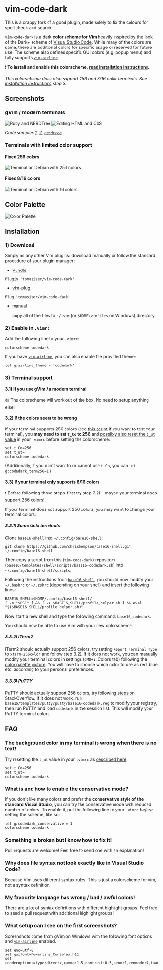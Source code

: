 # vim-code-dark
This is a crappy fork of a good plugin, made solely to fix the colours for spell check and search.

`vim-code-dark` is a dark **color scheme for [Vim](http://www.vim.org/)** heavily inspired by the look of the Dark+ scheme of [Visual Studio Code](https://code.visualstudio.com/). While many of the colors are same, there are additional colors for specific usage or reserved for future use. The scheme also defines specific GUI colors (e.g. popup menu) and fully supports [`vim-airline`](https://github.com/vim-airline/vim-airline).

**:exclamation: To install and enable this colorscheme, [read installation instructions](#installation).**

*This colorscheme does also support 256 and 8/16 color terminals. See [installation instructions](#installation) step 3.*

## Screenshots

### gVim / modern terminals
![Ruby and NERDTree](https://cloud.githubusercontent.com/assets/10374559/23333137/b86efaa0-fb86-11e6-8c06-813f81c1f9bb.png)
![Editing HTML and CSS](https://cloud.githubusercontent.com/assets/10374559/23344709/459972a2-fc81-11e6-9b50-c432d998caef.png)

*Code samples [1](http://sandbox.mc.edu/~bennet/ruby/code/), [2](https://tmtheme-editor.herokuapp.com/), [`nerdtree`](https://github.com/scrooloose/nerdtree)*

### Terminals with limited color support

#### Fixed 256 colors
![Terminal on Debian with 256 colors](https://cloud.githubusercontent.com/assets/10374559/23342967/e61e28c6-fc63-11e6-9ccf-d6189b9e1b61.png)

#### Fixed 8/16 colors
![Terminal on Debian with 16 colors](https://cloud.githubusercontent.com/assets/10374559/23341713/0e8dd778-fc4d-11e6-8430-b11f161305d7.png)

## Color Palette

![Color Palette](https://cloud.githubusercontent.com/assets/10374559/23341312/1961f416-fc45-11e6-83ba-d7180c5fdd6d.png)

## Installation

### 1) Download

Simply as any other Vim plugins: download manually or follow the standard procedure of your plugin manager:
*  [Vundle](https://github.com/gmarik/vundle)
 ```
 Plugin 'tomasiser/vim-code-dark'
 ```
*  [vim-plug](https://github.com/junegunn/vim-plug)
```
Plug 'tomasiser/vim-code-dark'
```
*  manual

   copy all of the files to `~/.vim` (or `$HOME\vimfiles` on Windows) directory

### 2) Enable in `.vimrc`

Add the following line to your `.vimrc`:

```
colorscheme codedark
```

If you have [`vim-airline`](https://github.com/vim-airline/vim-airline), you can also enable the provided theme:

```
let g:airline_theme = 'codedark'
```

### 3) Terminal support

#### 3.1) If you use gVim / a modern terminal
:+1: The colorscheme will work out of the box. No need to setup anything else!

#### 3.2) If the colors seem to be wrong
If your terminal supports 256 colors (see [this script](http://www.robmeerman.co.uk/unix/256colours) if you want to test your terminal), you **may need to set `t_Co` to 256** and [possibly also reset the `t_ut` value](http://vi.stackexchange.com/questions/238/tmux-is-changing-part-of-the-background-in-vim) in your `.vimrc` before setting the colorscheme:

```
set t_Co=256
set t_ut=
colorscheme codedark
```

(Additionally, if you don't want to or cannot use `t_Co`, you can `let g:codedark_term256=1`.)

#### 3.3) If your terminal only supports 8/16 colors

:exclamation: Before following those steps, first try step 3.2) - maybe your terminal does support 256 colors!

If your terminal does not support 256 colors, you may want to change your terminal colors:

##### 3.3.1) Some Unix terminals
Clone [`base16-shell`](https://github.com/chriskempson/base16-shell/) into `~/.config/base16-shell`:

```
git clone https://github.com/chriskempson/base16-shell.git ~/.config/base16-shell
```

Then copy a script from this (`vim-code-dark`) repository (`base16/templates/shell/scripts/base16-codedark.sh`) into `~/.config/base16-shell/scripts`.

Following the instructions from [`base16-shell`](https://github.com/chriskempson/base16-shell/), you should now modify your `~/.bashrc` or `~/.zshrc` (depending on your shell) and insert the following lines:

```
BASE16_SHELL=$HOME/.config/base16-shell/
[ -n "$PS1" ] && [ -s $BASE16_SHELL/profile_helper.sh ] && eval "$($BASE16_SHELL/profile_helper.sh)"
```

Now start a new shell and type the following command: `base16_codedark`.

You should now be able to use Vim with your new colorscheme.

##### 3.3.2) iTerm2
iTerm2 should actually support 256 colors, try setting `Report Terminal Type` to `xterm-256color` and follow step 3.2). If it does not work, you can manually modify your terminal colors in settings (`CMD+i`, Colors tab) following the [color palette picture](#color-palette). You will have to choose which color to use as red, blue etc. according to your personal preferences.

##### 3.3.3) PuTTY
PuTTY should actually support 256 colors, try following [steps on StackOverflow](http://superuser.com/questions/436910/emulate-256-colors-in-putty-terminal). If it does not work, run `base16/templates/putty/putty/base16-codedark.reg` to modify your registry, then run PuTTY and load `codedark` in the session list. This will modify your PuTTY terminal colors.

## FAQ

### The background color in my terminal is wrong when there is no text!
Try resetting the `t_ut` value in your `.vimrc` as [described here](http://vi.stackexchange.com/questions/238/tmux-is-changing-part-of-the-background-in-vim):
```
set t_Co=256
set t_ut=
colorscheme codedark
```

### What is and how to enable the conservative mode?
If you don't like many colors and prefer the **conservative style of the standard Visual Studio**, you can try the conservative mode with reduced number of colors. To enable it, put the following line to your `.vimrc` *before* setting the scheme, like so:

```
let g:codedark_conservative = 1
colorscheme codedark
```

### Something is broken but I know how to fix it!
Pull requests are welcome! Feel free to send one with an explanation!

### Why does file syntax not look exactly like in Visual Studio Code?
Because Vim uses different syntax rules. This is just a colorscheme for vim, not a syntax definition.

### My favourite language has wrong / bad / awful colors!
There are a lot of syntax definitions with different highlight groups. Feel free to send a pull request with additional highlight groups!

### What setup can I see on the first screenshots?
Screenshots come from gVim on Windows with the following font options and [`vim-airline`](https://github.com/vim-airline/vim-airline) enabled.

```
set enc=utf-8
set guifont=Powerline_Consolas:h11
set renderoptions=type:directx,gamma:1.5,contrast:0.5,geom:1,renmode:5,taamode:1,level:0.5
```

